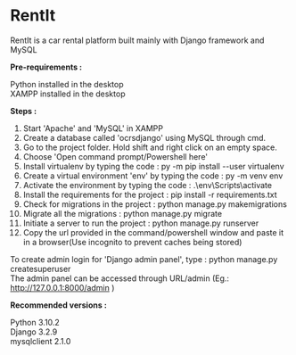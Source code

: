 # RentIt
RentIt is a car rental platform built mainly with Django framework and MySQL

**Pre-requirements :**

Python installed in the desktop<br />
XAMPP installed in the desktop

**Steps :**

1. Start 'Apache' and 'MySQL' in XAMPP
2. Create a database called 'ocrsdjango' using MySQL through cmd.
3. Go to the project folder. Hold shift and right click on an empty space.
4. Choose 'Open command prompt/Powershell here'
5. Install virtualenv by typing the code : py -m pip install --user virtualenv
6. Create a virtual environment 'env' by typing the code : py -m venv env
7. Activate the environment by typing the code : .\env\Scripts\activate
8. Install the requirements for the project : pip install -r requirements.txt
9. Check for migrations in the project : python manage.py makemigrations
10. Migrate all the migrations : python manage.py migrate
11. Initiate a server to run the project : python manage.py runserver
12. Copy the url provided in the command/powershell window and paste it in a browser(Use incognito to prevent caches being stored)

To create admin login for 'Django admin panel', type : python manage.py createsuperuser <br/>
The admin panel can be accessed through URL/admin (Eg.: http://127.0.0.1:8000/admin )

**Recommended versions :**

Python 3.10.2 <br />
Django 3.2.9 <br />
mysqlclient 2.1.0

